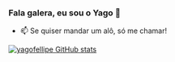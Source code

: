 ### Fala galera, eu sou o Yago 👋


- 📫 Se quiser mandar um alô, só me chamar!

[![yagofellipe GitHub stats](https://github-readme-stats.vercel.app/api?username=yagofellipe)](https://github.com/yagofellipe/github-readme-stats)

